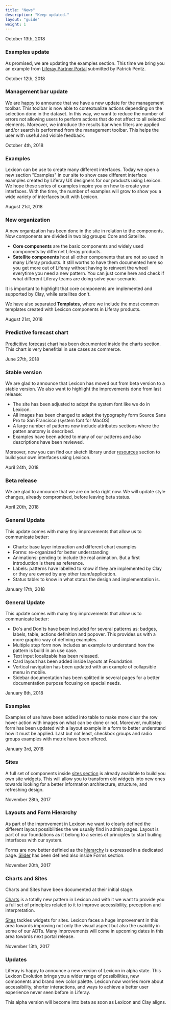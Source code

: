 ```yaml
---
title: "News"
description: "Keep updated."
layout: "guide"
weight: 1
---
```


<time>October 13th, 2018</time>

### Examples update

As promised, we are updating the examples section. This time we bring you an example from [Liferay Partner Portal](../examples/partnerPortal.html) submitted by Patrick Pentz.

<time>October 12th, 2018</time>

### Management bar update

We are happy to announce that we have a new update for the management toolbar. This toolbar is now able to contextualize actions depending on the selection done in the dataset. In this way, we want to reduce the number of errors not allowing users to perform actions that do not affect to all selected elements.
Moreover, we introduce the results bar when filters are applied and/or search is performed from the management toolbar. This helps the user with useful and visible feedback.

<time>October 4th, 2018</time>

### Examples

Lexicon can be use to create many different interfaces. Today we open a new section "Examples" in our site to show case different interface examples created by Liferay UX designers for our products using Lexicon. We hope these series of examples inspire you on how to create your interfaces. With the time, the number of examples will grow to show you a wide variety of interfaces built with Lexicon.


<time>August 21st, 2018</time>

### New organization

A new organization has been done in the site in relation to the components. Now components are divided in two big groups: Core and Satellite.

* **Core components** are the basic components and widely used components by differnet Liferay products.
* **Satellite components** host all other components that are not so used in many Liferay products. It still worths to have them documented here so you get more out of Liferay without having to reinvent the wheel everytime you need a new pattern. You can just come here and check if what different Liferay teams are doing solve your scenario.

It is important to highlight that core components are implemented and supported by Clay, while satellites don't.

We have also separated **Templates**, where we include the most common templates created with Lexicon components in Liferay products.

<time>August 21st, 2018</time>

### Predictive forecast chart

[Predicitive forecast chart](../patterns/Charts/chart-forecast.html) has been documented inside the charts section. This chart is very benefitial in use cases as commerce.

<time>June 27th, 2018</time>

### Stable version

We are glad to announce that Lexicon has moved out from beta version to a stable version.
We also want to highlight the improvements done from last release:
* The site has been adjusted to adopt the system font like we do in Lexicon.
* All images has been changed to adapt the typography form Source Sans Pro to San Francisco (system font for MacOS)
* A large number of patterns now include attributes sections where the patten anatomy is described.
* Examples have been added to many of our patterns and also descriptions have been reviewed.

Moreover, now you can find our sketch library under [resources](../resouces/index.html) section to build your own interfaces using Lexicon.

<time>April 24th, 2018</time>

### Beta release

We are glad to announce that we are on beta right now. We will update style changes, already compromised, before leaving beta status.

<time>April 20th, 2018</time>

### General Update

This update comes with many tiny improvements that allow us to communicate better:
* Charts: base layer interaction and different chart examples
* Forms: re-organized for better understanding
* Animations: pending to include the real animation. But a first introduction is there as reference.
* Labels: patterns have labelled to know if they are implemented by Clay or they are owned by any other team/application.
* Status table: to know in what status the design and implementation is.


<time>January 17th, 2018</time>

### General Update

This update comes with many tiny improvements that allow us to communicate better:
* Do's and Don'ts have been included for several patterns as: badges, labels, table, actions definition and popover. This provides us with a more graphic way of defining examples.
* Multiple step form now includes an example to understand how the pattern is build in an use case.
* Text input localizable has been released.
* Card layout has been added inside layouts at Foundation.
* Vertical navigation has been updated with an example of collapsible menu in mobile.
* Sidebar documentation has been splitted in several pages for a better documentation purpose focusing on special needs.

<time>January 8th, 2018</time>

### Examples 

Examples of use have been added into table to make more clear the row hover action with images on what can be done or not. Moreover, multistep form has been updated with a layout example in a form to better understand how it must be applied. Last but not least, checkbox groups and radio groups examples with metrix have been offered.

<time>January 3rd, 2018</time>

### Sites 

A full set of components inside [sites section](../patterns/Sites/sites.html) is already available to build you own site widgets. This will allow you to transform old widgets into new ones towards looking for a better information architecture, structure, and refreshing design.

<time>November 28th, 2017</time>

### Layouts and Form Hierarchy 

As part of the improvement in Lexicon we want to clearly defined the different layout possibilities the we usually find in admin pages. Layout is part of our foundations as it belong to a series of principles to start builing interfaces with our system.

Forms are now better definied as the [hierarchy](../patterns/Forms/formsHierarchy.html) is expressed in a dedicated page. [Slider](../patterns/Forms/slider.html) has been defined also inside Forms section.

<time>November 20th, 2017</time>

### Charts and Sites

Charts and Sites have been documented at their initial stage.

[Charts](../patterns/Charts/charts.html) is a totally new pattern in Lexicon and with it we want to provide you a full set of principles related to it to improve accessibility, preception and interpretation.

[Sites](../patterns/Sites/sites.html) tackles widgets for sites. Lexicon faces a huge improvement in this area towards improving not only the visual aspect but also the usability in some of our ADTs. Many improvements will come in upcoming dates in this area towards next portal release.


<time>November 13th, 2017</time>

### Updates

Liferay is happy to announce a new version of Lexicon in alpha state. This Lexicon Evolution brings you a wider range of possibilities, new components and brand new color palette. Lexicon now worries more about accessibility, shorter interactions, and ways to achieve a better user experience never seen before in Liferay.

This alpha version will become into beta as soon as Lexicon and Clay aligns.